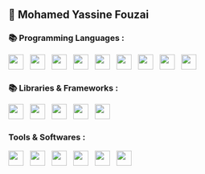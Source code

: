 ## 👋 Mohamed Yassine Fouzai

 
### 📚 Programming Languages :

<img align="left" alt="" width="30px" style="padding-right : 10px;" src="https://cdn.jsdelivr.net/gh/devicons/devicon@latest/icons/html5/html5-plain-wordmark.svg" />
<img align="left" alt="" width="30px" style="padding-right : 10px;" src="https://cdn.jsdelivr.net/gh/devicons/devicon@latest/icons/css3/css3-plain-wordmark.svg"   />
<img align="left" alt="" width="30px" style="padding-right : 10px;" src="https://cdn.jsdelivr.net/gh/devicons/devicon@latest/icons/javascript/javascript-plain.svg" />
<img align="left" alt="" width="30px" style="padding-right : 10px;" src="https://cdn.jsdelivr.net/gh/devicons/devicon@latest/icons/sqlite/sqlite-original.svg" />
<img align="left" alt="" width="30px" style="padding-right : 10px;" src="https://cdn.jsdelivr.net/gh/devicons/devicon@latest/icons/php/php-original.svg" />

<img align="left" alt="" width="30px" style="padding-right : 10px;" src="https://cdn.jsdelivr.net/gh/devicons/devicon@latest/icons/c/c-original.svg" />
<img align="left" alt="" width="30px" style="padding-right : 10px;" src="https://cdn.jsdelivr.net/gh/devicons/devicon@latest/icons/cplusplus/cplusplus-original.svg" />
<img align="left" alt="" width="30px" style="padding-right : 10px;" src="https://cdn.jsdelivr.net/gh/devicons/devicon@latest/icons/python/python-original.svg" />

<img align="left" alt="" width="30px" style="padding-right : 10px;" src="https://cdn.jsdelivr.net/gh/devicons/devicon@latest/icons/bash/bash-original.svg" />
<br>

#

### 📚 Libraries & Frameworks :

<img align="left" alt="" width="30px" style="padding-right : 10px;"  src="https://cdn.jsdelivr.net/gh/devicons/devicon@latest/icons/django/django-plain.svg" />
<img align="left" alt="" width="30px" style="padding-right : 10px;" src="https://cdn.jsdelivr.net/gh/devicons/devicon@latest/icons/tailwindcss/tailwindcss-original.svg" />
<img align="left" alt="" width="30px" style="padding-right : 10px;" src="https://cdn.jsdelivr.net/gh/devicons/devicon@latest/icons/p5js/p5js-original.svg" />
<img align="left" alt="" width="30px" style="padding-right : 10px;" src="https://cdn.jsdelivr.net/gh/devicons/devicon@latest/icons/opengl/opengl-original.svg" />
<img align="left" alt="" width="30px" style="padding-right : 10px;" src="https://cdn.jsdelivr.net/gh/devicons/devicon@latest/icons/sdl/sdl-plain.svg" />
<br>

#

### Tools & Softwares :

<img align="left" alt="" width="30px" style="padding-right : 10px;" src="https://cdn.jsdelivr.net/gh/devicons/devicon@latest/icons/archlinux/archlinux-original.svg" />
<img align="left" alt="" width="30px" style="padding-right : 10px;" src="https://cdn.jsdelivr.net/gh/devicons/devicon@latest/icons/git/git-original.svg" />
<img align="left" alt="" width="30px" style="padding-right : 10px;" src="https://cdn.jsdelivr.net/gh/devicons/devicon@latest/icons/github/github-original.svg" />
<img align="left" alt="" width="30px" style="padding-right : 10px;" src="https://cdn.jsdelivr.net/gh/devicons/devicon@latest/icons/neovim/neovim-original.svg" />
<img align="left" alt="" width="30px" style="padding-right : 10px;" src="https://cdn.jsdelivr.net/gh/devicons/devicon@latest/icons/blender/blender-original.svg" />
<img align="left" alt="" width="30px" style="padding-right : 10px;" src="https://cdn.jsdelivr.net/gh/devicons/devicon@latest/icons/godot/godot-original.svg" />
<br>

#

<!--
**yassinfouzai/yassinfouzai** is a ✨ _special_ ✨ repository because its `README.md` (this file) appears on your GitHub profile.

Here are some ideas to get you started:

- 🔭 I’m currently working on ...
- 🌱 I’m currently learning ...
- 👯 I’m looking to collaborate on ...
- 🤔 I’m looking for help with ...
- 💬 Ask me about ...
- 📫 How to reach me: ...
- 😄 Pronouns: ...
- ⚡ Fun fact: ...
-->
